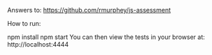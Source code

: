 Answers to: https://github.com/rmurphey/js-assessment

How to run:

npm install
npm start
You can then view the tests in your browser at: http://localhost:4444
